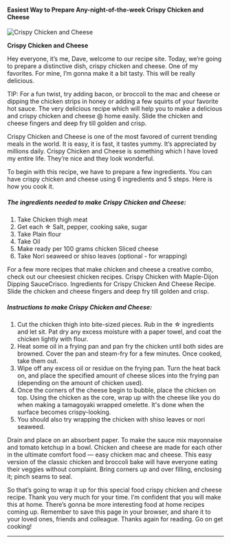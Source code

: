             

#### Easiest Way to Prepare Any-night-of-the-week Crispy Chicken and Cheese

![Crispy Chicken and Cheese](https://img-global.cpcdn.com/recipes/6418604338708480/751x532cq70/crispy-chicken-and-cheese-recipe-main-photo.jpg)

**Crispy Chicken and Cheese**

Hey everyone, it’s me, Dave, welcome to our recipe site. Today, we’re going to prepare a distinctive dish, crispy chicken and cheese. One of my favorites. For mine, I’m gonna make it a bit tasty. This will be really delicious.

TIP: For a fun twist, try adding bacon, or broccoli to the mac and cheese or dipping the chicken strips in honey or adding a few squirts of your favorite hot sauce. The very delicious recipe which will help you to make a delicious and crispy chicken and cheese @ home easily. Slide the chicken and cheese fingers and deep fry till golden and crisp.

Crispy Chicken and Cheese is one of the most favored of current trending meals in the world. It is easy, it is fast, it tastes yummy. It’s appreciated by millions daily. Crispy Chicken and Cheese is something which I have loved my entire life. They’re nice and they look wonderful.

To begin with this recipe, we have to prepare a few ingredients. You can have crispy chicken and cheese using 6 ingredients and 5 steps. Here is how you cook it.

##### The ingredients needed to make Crispy Chicken and Cheese:

1.  Take Chicken thigh meat
2.  Get each ☆ Salt, pepper, cooking sake, sugar
3.  Take Plain flour
4.  Take Oil
5.  Make ready per 100 grams chicken Sliced cheese
6.  Take Nori seaweed or shiso leaves (optional - for wrapping)

For a few more recipes that make chicken and cheese a creative combo, check out our cheesiest chicken recipes. Crispy Chicken with Maple-Dijon Dipping SauceCrisco. Ingredients for Crispy Chicken And Cheese Recipe. Slide the chicken and cheese fingers and deep fry till golden and crisp.

##### Instructions to make Crispy Chicken and Cheese:

1.  Cut the chicken thigh into bite-sized pieces. Rub in the ☆ ingredients and let sit. Pat dry any excess moisture with a paper towel, and coat the chicken lightly with flour.
2.  Heat some oil in a frying pan and pan fry the chicken until both sides are browned. Cover the pan and steam-fry for a few minutes. Once cooked, take them out.
3.  Wipe off any excess oil or residue on the frying pan. Turn the heat back on, and place the specified amount of cheese slices into the frying pan (depending on the amount of chicken used).
4.  Once the corners of the cheese begin to bubble, place the chicken on top. Using the chicken as the core, wrap up with the cheese like you do when making a tamagoyaki wrapped omelette. It's done when the surface becomes crispy-looking.
5.  You should also try wrapping the chicken with shiso leaves or nori seaweed.

Drain and place on an absorbent paper. To make the sauce mix mayonnaise and tomato ketchup in a bowl. Chicken and cheese are made for each other in the ultimate comfort food — easy chicken mac and cheese. This easy version of the classic chicken and broccoli bake will have everyone eating their veggies without complaint. Bring corners up and over filling, enclosing it; pinch seams to seal.

So that’s going to wrap it up for this special food crispy chicken and cheese recipe. Thank you very much for your time. I’m confident that you will make this at home. There’s gonna be more interesting food at home recipes coming up. Remember to save this page in your browser, and share it to your loved ones, friends and colleague. Thanks again for reading. Go on get cooking!

* * *
